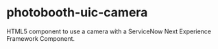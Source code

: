 # photobooth-uic-camera
HTML5 component to use a camera with a ServiceNow Next Experience Framework Component.
